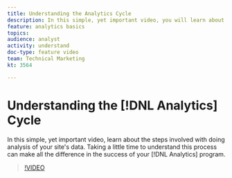 ```yaml
---
title: Understanding the Analytics Cycle
description: In this simple, yet important video, you will learn about the steps involved with doing analysis of your site's data. Taking a little time to understand this process can make all the difference in the success of your Analytics program.
feature: analytics basics
topics: 
audience: analyst
activity: understand
doc-type: feature video
team: Technical Marketing
kt: 3564

---
```


# Understanding the [!DNL Analytics] Cycle

In this simple, yet important video, learn about the steps involved with doing analysis of your site's data. Taking a little time to understand this process can make all the difference in the success of your [!DNL Analytics] program.

>[!VIDEO](https://video.tv.adobe.com/v/28950/?quality=12)
